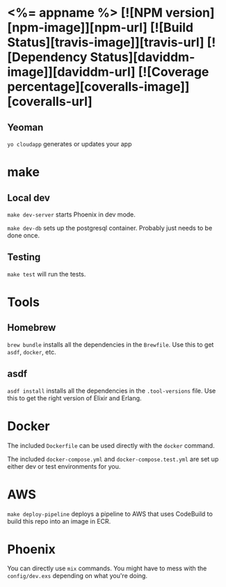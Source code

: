 # <%= appname %> [![NPM version][npm-image]][npm-url] [![Build Status][travis-image]][travis-url] [![Dependency Status][daviddm-image]][daviddm-url] [![Coverage percentage][coveralls-image]][coveralls-url]
> 

## Yeoman

`yo cloudapp` generates or updates your app

# make

## Local dev

`make dev-server` starts Phoenix in dev mode.

`make dev-db` sets up the postgresql container.  Probably just needs to be done once.

## Testing

`make test` will run the tests.

# Tools

## Homebrew

`brew bundle` installs all the dependencies in the `Brewfile`.  Use this to get `asdf`, `docker`, etc.

## asdf

`asdf install` installs all the dependencies in the `.tool-versions` file.  Use this to get the right version of Elixir and Erlang.

# Docker

The included `Dockerfile` can be used directly with the `docker` command.

The included `docker-compose.yml` and `docker-compose.test.yml` are set up either dev or test environments for you.

# AWS

`make deploy-pipeline` deploys a pipeline to AWS that uses CodeBuild to build this repo into an image in ECR.

# Phoenix

You can directly use `mix` commands.  You might have to mess with the `config/dev.exs` depending on what you're doing.
